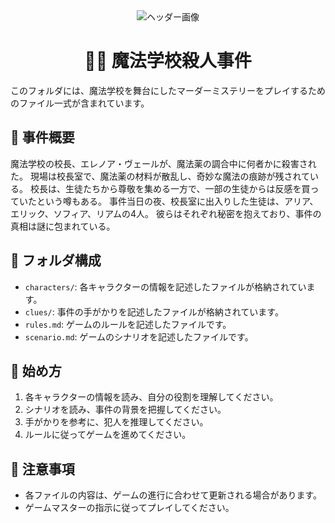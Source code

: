 
<div style="text-align: center;">
  <img src="https://github.com/user-attachments/assets/4be3525d-14db-4ba2-a642-4d543286ee16" alt="ヘッダー画像" style="max-width: 500px;">
  <h1>🧙‍♂️ 魔法学校殺人事件</h1>
</div>

このフォルダには、魔法学校を舞台にしたマーダーミステリーをプレイするためのファイル一式が含まれています。

## 📜 事件概要

魔法学校の校長、エレノア・ヴェールが、魔法薬の調合中に何者かに殺害された。
現場は校長室で、魔法薬の材料が散乱し、奇妙な魔法の痕跡が残されている。
校長は、生徒たちから尊敬を集める一方で、一部の生徒からは反感を買っていたという噂もある。
事件当日の夜、校長室に出入りした生徒は、アリア、エリック、ソフィア、リアムの4人。
彼らはそれぞれ秘密を抱えており、事件の真相は謎に包まれている。

## 📁 フォルダ構成

- `characters/`: 各キャラクターの情報を記述したファイルが格納されています。
- `clues/`: 事件の手がかりを記述したファイルが格納されています。
- `rules.md`: ゲームのルールを記述したファイルです。
- `scenario.md`: ゲームのシナリオを記述したファイルです。

## 🚀 始め方

1. 各キャラクターの情報を読み、自分の役割を理解してください。
2. シナリオを読み、事件の背景を把握してください。
3. 手がかりを参考に、犯人を推理してください。
4. ルールに従ってゲームを進めてください。

## 📝 注意事項

- 各ファイルの内容は、ゲームの進行に合わせて更新される場合があります。
- ゲームマスターの指示に従ってプレイしてください。
